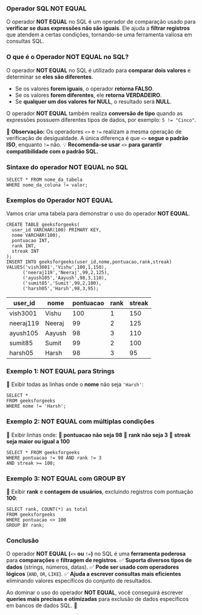 ### **Operador SQL NOT EQUAL**

O operador **NOT EQUAL** no SQL é um operador de comparação usado para **verificar se duas expressões não são iguais**. Ele ajuda a **filtrar registros** que atendem a certas condições, tornando-se uma ferramenta valiosa em consultas SQL.

### **O que é o Operador NOT EQUAL no SQL?**

O operador **NOT EQUAL** no SQL é utilizado para **comparar dois valores** e determinar se **eles são diferentes**.

- Se os valores **forem iguais**, o operador **retorna FALSO**.
- Se os valores **forem diferentes**, ele **retorna VERDADEIRO**.
- Se **qualquer um dos valores for NULL**, o resultado será **NULL**.

O operador **NOT EQUAL** também realiza **conversão de tipo** quando as expressões possuem diferentes tipos de dados, por exemplo: `5 != "Cinco"`.

📌 **Observação:** Os operadores `<>` e `!=` realizam a mesma operação de verificação de desigualdade. A única diferença é que `<>` **segue o padrão ISO**, enquanto `!=` não. 💡 **Recomenda-se usar** `<>` **para garantir compatibilidade com o padrão SQL.**

### **Sintaxe do operador NOT EQUAL no SQL**

```
SELECT * FROM nome_da_tabela  
WHERE nome_da_coluna != valor;
```

### **Exemplos do Operador NOT EQUAL**

Vamos criar uma tabela para demonstrar o uso do operador **NOT EQUAL**.

```
CREATE TABLE geeksforgeeks(
  user_id VARCHAR(100) PRIMARY KEY,
  nome VARCHAR(100),
  pontuacao INT,
  rank INT,
  streak INT
);
INSERT INTO geeksforgeeks(user_id,nome,pontuacao,rank,streak)
VALUES('vish3001','Vishu',100,1,150),
      ('neeraj119','Neeraj',99,2,125),
      ('ayush105','Aayush',98,3,110),
      ('sumit85','Sumit',99,2,100),
      ('harsh05','Harsh',98,3,95);
```

|**user_id**|**nome**|**pontuacao**|**rank**|**streak**|
|---|---|---|---|---|
|vish3001|Vishu|100|1|150|
|neeraj119|Neeraj|99|2|125|
|ayush105|Aayush|98|3|110|
|sumit85|Sumit|99|2|100|
|harsh05|Harsh|98|3|95|

### **Exemplo 1: NOT EQUAL para Strings**

📌 Exibir todas as linhas onde o **nome** não seja `'Harsh'`:

```
SELECT * 
FROM geeksforgeeks  
WHERE nome != 'Harsh';
```

### **Exemplo 2: NOT EQUAL com múltiplas condições**

📌 Exibir linhas onde: 🔹 **pontuacao não seja 98** 🔹 **rank não seja 3** 🔹 **streak seja maior ou igual a 100**

```
SELECT * FROM geeksforgeeks  
WHERE pontuacao != 98 AND rank != 3  
AND streak >= 100;
```

### **Exemplo 3: NOT EQUAL com GROUP BY**

📌 Exibir **rank** e **contagem de usuários**, excluindo registros com pontuação **100**:

```
SELECT rank, COUNT(*) as total  
FROM geeksforgeeks  
WHERE pontuacao <> 100  
GROUP BY rank;
```

### **Conclusão**

O operador **NOT EQUAL (**`<>` **ou** `!=`**)** no SQL é uma **ferramenta poderosa** para **comparações** e **filtragem de registros**. 
✅ **Suporta diversos tipos de dados** (strings, números, datas). 
✅ **Pode ser usado com operadores lógicos** (`AND`, `OR`, `LIKE`). 
✅ **Ajuda a escrever consultas mais eficientes** eliminando valores específicos do conjunto de resultados.

Ao dominar o uso do operador **NOT EQUAL**, você conseguirá escrever **queries mais precisas e otimizadas** para exclusão de dados específicos em bancos de dados SQL. 🚀



